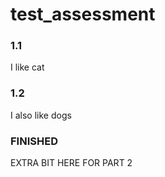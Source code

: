 # test_assessment


### 1.1
I like cat


### 1.2 
I also like dogs


### FINISHED


EXTRA BIT HERE FOR PART 2